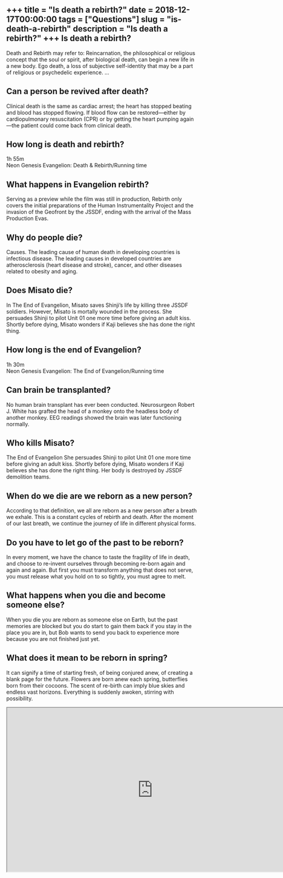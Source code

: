 +++
title = "Is death a rebirth?"
date = 2018-12-17T00:00:00
tags = ["Questions"]
slug = "is-death-a-rebirth"
description = "Is death a rebirth?"
+++
Is death a rebirth?
-------------------

Death and Rebirth may refer to: Reincarnation, the philosophical or religious concept that the soul or spirit, after biological death, can begin a new life in a new body. Ego death, a loss of subjective self-identity that may be a part of religious or psychedelic experience. …

Can a person be revived after death?
------------------------------------

Clinical death is the same as cardiac arrest; the heart has stopped beating and blood has stopped flowing. If blood flow can be restored—either by cardiopulmonary resuscitation (CPR) or by getting the heart pumping again—the patient could come back from clinical death.

How long is death and rebirth?
------------------------------

1h 55m  
Neon Genesis Evangelion: Death &amp; Rebirth/Running time

What happens in Evangelion rebirth?
-----------------------------------

Serving as a preview while the film was still in production, Rebirth only covers the initial preparations of the Human Instrumentality Project and the invasion of the Geofront by the JSSDF, ending with the arrival of the Mass Production Evas.

Why do people die?
------------------

Causes. The leading cause of human death in developing countries is infectious disease. The leading causes in developed countries are atherosclerosis (heart disease and stroke), cancer, and other diseases related to obesity and aging.

Does Misato die?
----------------

In The End of Evangelion, Misato saves Shinji’s life by killing three JSSDF soldiers. However, Misato is mortally wounded in the process. She persuades Shinji to pilot Unit 01 one more time before giving an adult kiss. Shortly before dying, Misato wonders if Kaji believes she has done the right thing.

How long is the end of Evangelion?
----------------------------------

1h 30m  
Neon Genesis Evangelion: The End of Evangelion/Running time

Can brain be transplanted?
--------------------------

No human brain transplant has ever been conducted. Neurosurgeon Robert J. White has grafted the head of a monkey onto the headless body of another monkey. EEG readings showed the brain was later functioning normally.

Who kills Misato?
-----------------

The End of Evangelion She persuades Shinji to pilot Unit 01 one more time before giving an adult kiss. Shortly before dying, Misato wonders if Kaji believes she has done the right thing. Her body is destroyed by JSSDF demolition teams.

When do we die are we reborn as a new person?
---------------------------------------------

According to that definition, we all are reborn as a new person after a breath we exhale. This is a constant cycles of rebirth and death. After the moment of our last breath, we continue the journey of life in different physical forms.

Do you have to let go of the past to be reborn?
-----------------------------------------------

In every moment, we have the chance to taste the fragility of life in death, and choose to re-invent ourselves through becoming re-born again and again and again. But first you must transform anything that does not serve, you must release what you hold on to so tightly, you must agree to melt.

What happens when you die and become someone else?
--------------------------------------------------

When you die you are reborn as someone else on Earth, but the past memories are blocked but you do start to gain them back if you stay in the place you are in, but Bob wants to send you back to experience more because you are not finished just yet.

What does it mean to be reborn in spring?
-----------------------------------------

It can signify a time of starting fresh, of being conjured anew, of creating a blank page for the future. Flowers are born anew each spring, butterflies born from their cocoons. The scent of re-birth can imply blue skies and endless vast horizons. Everything is suddenly awoken, stirring with possibility.

<iframe allow="accelerometer; autoplay; clipboard-write; encrypted-media; gyroscope; picture-in-picture" allowfullscreen="" class="__youtube_prefs__  epyt-is-override  no-lazyload" data-no-lazy="1" data-origheight="433" data-origwidth="770" data-skipgform_ajax_framebjll="" height="433" id="_ytid_95618" loading="lazy" src="https://www.youtube.com/embed/0Zzp5XtIwU0?enablejsapi=1&autoplay=0&cc_load_policy=0&cc_lang_pref=&iv_load_policy=1&loop=0&modestbranding=0&rel=1&fs=1&playsinline=0&autohide=2&theme=dark&color=red&controls=1&" title="YouTube player" width="770"></iframe>